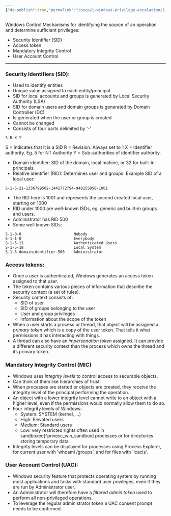 ```yaml
---
{"dg-publish":true,"permalink":"/oscp/i-windows-privilege-escalation/1-windows-access-control/"}
---
```


Windows Control Mechanisms for identifying the source of an operation and determine sufficient privileges:
- Security Identifier (SID)
- Access token
- Mandatory Integrity Control
- User Account Control

-----------

### Security Identifiers (SID):
- Used to identify entities
- Unique value assigned to each entity/principal
- SID for local accounts and groups is generated by Local Security Authority (LSA)
- SID for domain users and domain groups is generated by Domain Controller (DC)
- Is generated when the user or group is created
- Cannot be changed
- Consists of four parts delimited by '-'
```
S-R-X-Y
```
S = Indicates that it is a SID
R = Revision. Always set to 1
X = Identifier authority. Eg. 5 for NT Authority
Y = Sub-authorities of identifier authority.
- Domain identifier: SID of the domain, local mahine, or 32 for built-in principals.
- Relative identifier (RID): Determines user and groups.
Example SID of a local user:
```
S-1-5-21-1336799502-1441772794-948155058-1001
```
- The RID here is 1001 and represents the second created local user, starting on 1000
- RID under 1000 are well-known ISDs, eg. generic and built-in groups and users.
- Administrator has RID 500
- Some well known SIDs:
```
S-1-0-0                       Nobody        
S-1-1-0	                      Everybody
S-1-5-11                      Authenticated Users
S-1-5-18                      Local System
S-1-5-domainidentifier-500    Administrator
```

### Access tokens:
- Once a user is authenticated, Windows generates an access token assigned to that user.
- The token contains various pieces of information that describe the security context (a set of rules).
- Security context consists of:
	- SID of user
	- SID of groups belonging to the user
	- User and group privileges
	- Information about the scope of the token
- When a user starts a process or thread, that object will be assigned a *primary token* which is a copy of the user token. That tells it what permissions it has interacting with things.
- A thread can also have an *impersonation token* assigned. It can provide a different security context than the process which owns the thread and its primary token.

### Mandatory Integrity Control (MIC)
- Windows uses *integrity levels* to control access to securable objects.
- Can think of them like hierarchies of trust.
- When processes are started or objects are created, they receive the integrity level of the principal performing the operation.
- An object with a lower integrity level cannot write to an object with a higher level, even if the permissions would normally allow them to do so.
- Four integrity levels of Windows:
	- System: SYSTEM (kernel, ...)
	- High: Elevated users
	- Medium: Standard users
	- Low: very restricted rights often used in sandboxed\[^privesc_win_sandbox] processes or for directories storing temporary data
- Integrity levels can be displayed for processes using Process Explorer, for current user with 'whoami /groups', and for files with 'icacls'.

### User Account Control (UAC):
- Windows security feature that protects operating system by running most applications and tasks with standard user privileges, even if they are run by Administrator user.
- An Administrator will therefore have a *filtered admin token* used to perform all non-privileged operations.
- To leverage the regular administrator token a UAC consent prompt needs to be confirmed.

